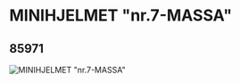 # MINIHJELMET  "nr.7-MASSA"
## 85971
![MINIHJELMET  "nr.7-MASSA"](https://lc-www-live-s.legocdn.com/media/bricks/5/2/4547015.jpg)